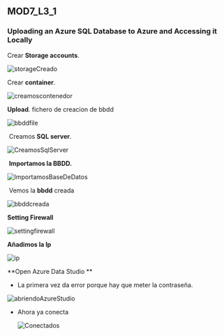 
## MOD7_L3_1

### Uploading an Azure SQL Database to Azure and Accessing it Locally 



Crear **Storage accounts**.

![storageCreado](https://github.com/JuanjoSalva/Uploading-an-Azure-SQL-Database-to-Azure-and-Accessing-it-Locally/blob/main/storageCreado.PNG)

Crear **container**.

![creamoscontenedor](https://github.com/JuanjoSalva/Uploading-an-Azure-SQL-Database-to-Azure-and-Accessing-it-Locally/blob/main/creamoscontenedor.PNG)

 **Upload**. fichero de creacion de bbdd

![bbddfile](https://github.com/JuanjoSalva/Uploading-an-Azure-SQL-Database-to-Azure-and-Accessing-it-Locally/blob/main/bbddfile.PNG)





​	Creamos **SQL server**. 

![CreamosSqlServer](https://github.com/JuanjoSalva/Uploading-an-Azure-SQL-Database-to-Azure-and-Accessing-it-Locally/blob/main/CreamosSqlServer.PNG)



​	**Importamos la BBDD.**

![ImportamosBaseDeDatos](https://github.com/JuanjoSalva/Uploading-an-Azure-SQL-Database-to-Azure-and-Accessing-it-Locally/blob/main/ImportamosBaseDeDatos.PNG)

​	Vemos la **bbdd** creada

![bbddcreada](https://github.com/JuanjoSalva/Uploading-an-Azure-SQL-Database-to-Azure-and-Accessing-it-Locally/blob/main/bbddcreada.PNG)



**Setting Firewall**

![settingfirewall](https://github.com/JuanjoSalva/Uploading-an-Azure-SQL-Database-to-Azure-and-Accessing-it-Locally/blob/main/settingfirewall.PNG)

**Añadimos la Ip**

![ip](https://github.com/JuanjoSalva/Uploading-an-Azure-SQL-Database-to-Azure-and-Accessing-it-Locally/blob/main/ip.PNG)





**Open Azure Data Studio **

- La primera vez da error porque hay que meter la contraseña.

![abriendoAzureStudio](https://github.com/JuanjoSalva/Uploading-an-Azure-SQL-Database-to-Azure-and-Accessing-it-Locally/blob/main/abriendoAzureStudio.PNG)

- Ahora ya conecta

  ![Conectados](https://github.com/JuanjoSalva/Uploading-an-Azure-SQL-Database-to-Azure-and-Accessing-it-Locally/blob/main/Conectados.PNG)
